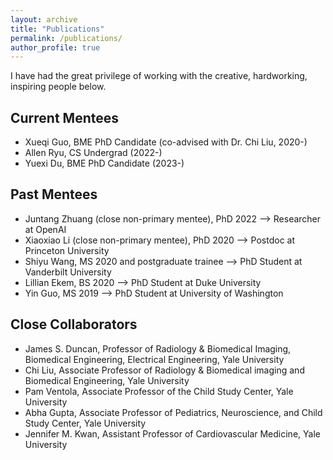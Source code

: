 ```yaml
---
layout: archive
title: "Publications"
permalink: /publications/
author_profile: true
---
```


I have had the great privilege of working with the creative, hardworking, inspiring people below.

## Current Mentees
- Xueqi Guo, BME PhD Candidate (co-advised with Dr. Chi Liu, 2020-)
- Allen Ryu, CS Undergrad (2022-)
- Yuexi Du, BME PhD Candidate (2023-)

## Past Mentees
- Juntang Zhuang (close non-primary mentee), PhD 2022 --> Researcher at OpenAI
- Xiaoxiao Li (close non-primary mentee), PhD 2020 --> Postdoc at Princeton University
- Shiyu Wang, MS 2020 and postgraduate trainee --> PhD Student at Vanderbilt University 
- Lillian Ekem, BS 2020 --> PhD Student at Duke University
- Yin Guo, MS 2019 --> PhD Student at University of Washington

## Close Collaborators
- James S. Duncan, Professor of Radiology & Biomedical Imaging, Biomedical Engineering, Electrical Engineering, Yale University
- Chi Liu, Associate Professor of Radiology & Biomedical imaging and Biomedical Engineering, Yale University
- Pam Ventola, Associate Professor of the Child Study Center, Yale University
- Abha Gupta, Associate Professor of Pediatrics, Neuroscience, and Child Study Center, Yale University
- Jennifer M. Kwan, Assistant Professor of Cardiovascular Medicine, Yale University
